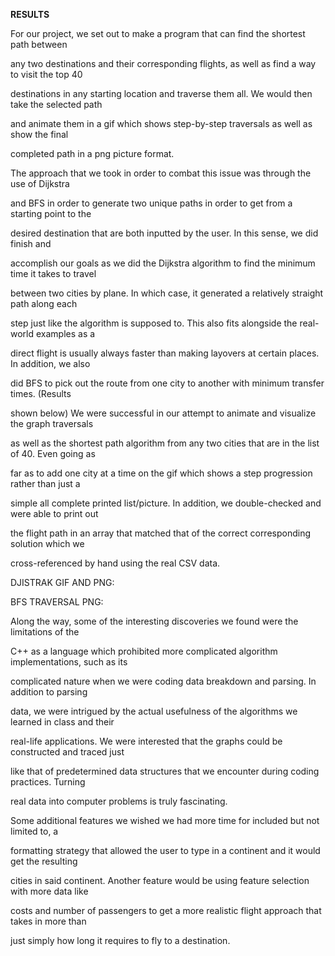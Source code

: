 ﻿

**RESULTS**

For our project, we set out to make a program that can find the shortest path between

any two destinations and their corresponding flights, as well as find a way to visit the top 40

destinations in any starting location and traverse them all. We would then take the selected path

and animate them in a gif which shows step-by-step traversals as well as show the final

completed path in a png picture format.

The approach that we took in order to combat this issue was through the use of Dijkstra

and BFS in order to generate two unique paths in order to get from a starting point to the

desired destination that are both inputted by the user. In this sense, we did finish and

accomplish our goals as we did the Dijkstra algorithm to find the minimum time it takes to travel

between two cities by plane. In which case, it generated a relatively straight path along each

step just like the algorithm is supposed to. This also fits alongside the real-world examples as a

direct flight is usually always faster than making layovers at certain places. In addition, we also

did BFS to pick out the route from one city to another with minimum transfer times. (Results

shown below) We were successful in our attempt to animate and visualize the graph traversals

as well as the shortest path algorithm from any two cities that are in the list of 40. Even going as

far as to add one city at a time on the gif which shows a step progression rather than just a

simple all complete printed list/picture. In addition, we double-checked and were able to print out

the flight path in an array that matched that of the correct corresponding solution which we

cross-referenced by hand using the real CSV data.

DJISTRAK GIF AND PNG:





BFS TRAVERSAL PNG:

Along the way, some of the interesting discoveries we found were the limitations of the

C++ as a language which prohibited more complicated algorithm implementations, such as its

complicated nature when we were coding data breakdown and parsing. In addition to parsing

data, we were intrigued by the actual usefulness of the algorithms we learned in class and their

real-life applications. We were interested that the graphs could be constructed and traced just

like that of predetermined data structures that we encounter during coding practices. Turning

real data into computer problems is truly fascinating.

Some additional features we wished we had more time for included but not limited to, a

formatting strategy that allowed the user to type in a continent and it would get the resulting

cities in said continent. Another feature would be using feature selection with more data like

costs and number of passengers to get a more realistic flight approach that takes in more than

just simply how long it requires to fly to a destination.

